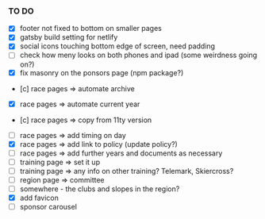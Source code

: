 

### TO DO

- [x] footer not fixed to bottom on smaller pages
- [x] gatsby build setting for netlify
- [x] social icons touching bottom edge of screen, need padding
- [ ] check how meny looks on both phones and ipad (some weirdness going on?)
- [x] fix masonry on the ponsors page (npm package?)
- [c] race pages => automate archive
- [x] race pages => automate current year
- [c] race pages => copy from 11ty version
- [ ] race pages => add timing on day
- [x] race pages => add link to policy (update policy?)
- [ ] race pages => add further years and documents as necessary
- [ ] training page => set it up
- [ ] training page => any info on other training? Telemark, Skiercross?
- [ ] region page => committee
- [ ] somewhere - the clubs and slopes in the region? 
- [x] add favicon
- [ ] sponsor carousel